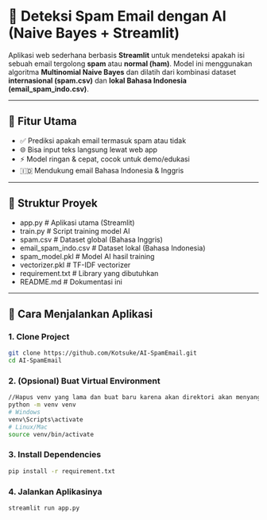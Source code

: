 # 📧 Deteksi Spam Email dengan AI (Naive Bayes + Streamlit)

Aplikasi web sederhana berbasis **Streamlit** untuk mendeteksi apakah isi sebuah email tergolong **spam** atau **normal (ham)**. Model ini menggunakan algoritma **Multinomial Naive Bayes** dan dilatih dari kombinasi dataset **internasional (spam.csv)** dan **lokal Bahasa Indonesia (email_spam_indo.csv)**.

---

## 🚀 Fitur Utama

- ✅ Prediksi apakah email termasuk spam atau tidak
- 🌐 Bisa input teks langsung lewat web app
- ⚡ Model ringan & cepat, cocok untuk demo/edukasi
- 🇮🇩 Mendukung email Bahasa Indonesia & Inggris

---

## 📂 Struktur Proyek
- app.py # Aplikasi utama (Streamlit)
- train.py # Script training model AI
- spam.csv # Dataset global (Bahasa Inggris)
- email_spam_indo.csv # Dataset lokal (Bahasa Indonesia)
- spam_model.pkl # Model AI hasil training
- vectorizer.pkl # TF-IDF vectorizer
- requirement.txt # Library yang dibutuhkan
- README.md # Dokumentasi ini


---

## 🧪 Cara Menjalankan Aplikasi

### 1. Clone Project

```bash
git clone https://github.com/Kotsuke/AI-SpamEmail.git
cd AI-SpamEmail
```

### 2. (Opsional) Buat Virtual Environment

```bash
//Hapus venv yang lama dan buat baru karena akan direktori akan menyangkut ke venv lama
python -m venv venv
# Windows
venv\Scripts\activate
# Linux/Mac
source venv/bin/activate
```

### 3. Install Dependencies

```bash
pip install -r requirement.txt
```

### 4. Jalankan Aplikasinya
```bash
streamlit run app.py
```
